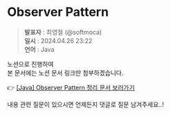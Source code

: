 # Observer Pattern
> **발표자** : 최영철 (@softmoca) <br/>
> **일시** : 2024.04.26 23:22<br/>
> **언어** : Java

노션으로 진행하여<br/>
본 문서에는 노션 문서 링크만 첨부하겠습니다.

👉 [[Java] Observer Pattern 정리 문서 보러가기](https://breezy-way-675.notion.site/Observer-Design-Pattern-ccdadee450e34f27878f1aec3e323574?pvs=4)

내용 관련 질문이 있으시면 언제든지 댓글로 질문 남겨주세요..!<br/>
